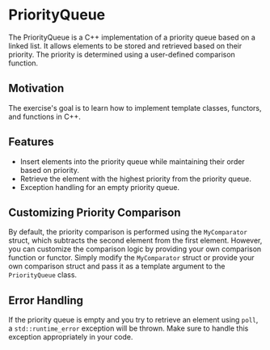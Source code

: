<h1>PriorityQueue</h1>

<p>
The PriorityQueue is a C++ implementation of a priority queue based on a linked list. It allows elements to be stored and retrieved based on their priority. The priority is determined using a user-defined comparison function.
</p>

<h2>Motivation</h2>

<p>
The exercise's goal is to learn how to implement template classes, functors, and functions in C++.
</p>

<h2>Features</h2>

<ul>
  <li>Insert elements into the priority queue while maintaining their order based on priority.</li>
  <li>Retrieve the element with the highest priority from the priority queue.</li>
  <li>Exception handling for an empty priority queue.</li>
</ul>

<h2>Customizing Priority Comparison</h2>

<p>
By default, the priority comparison is performed using the <code>MyComparator</code> struct, which subtracts the second element from the first element. However, you can customize the comparison logic by providing your own comparison function or functor. Simply modify the <code>MyComparator</code> struct or provide your own comparison struct and pass it as a template argument to the <code>PriorityQueue</code> class.
</p>

<h2>Error Handling</h2>

<p>
If the priority queue is empty and you try to retrieve an element using <code>poll</code>, a <code>std::runtime_error</code> exception will be thrown. Make sure to handle this exception appropriately in your code.
</p>
